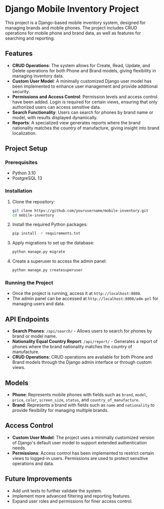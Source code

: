 # Django Mobile Inventory Project

This project is a Django-based mobile inventory system, designed for managing brands and mobile phones. The project includes CRUD operations for mobile phone and brand data, as well as features for searching and reporting.

## Features

- **CRUD Operations**: The system allows for Create, Read, Update, and Delete operations for both Phone and Brand models, giving flexibility in managing inventory data.
- **Custom User Model**: A minimally customized Django user model has been implemented to enhance user management and provide additional security.
- **Permissions and Access Control**: Permission levels and access control have been added. Login is required for certain views, ensuring that only authorized users can access sensitive data.
- **Search Functionality**: Users can search for phones by brand name or model, with results displayed dynamically.
- **Reports**: A specialized view generates reports where the brand nationality matches the country of manufacture, giving insight into brand localization.

## Project Setup

### Prerequisites
- Python 3.10
- PostgreSQL 13

### Installation
1. Clone the repository:
   ```bash
   git clone https://github.com/yourusername/mobile-inventory.git
   cd mobile-inventory
   ```

2. Install the required Python packages:
   ```bash
   pip install -r requirements.txt
   ```

3. Apply migrations to set up the database:
   ```bash
   python manage.py migrate
   ```

4. Create a superuser to access the admin panel:
   ```bash
   python manage.py createsuperuser
   ```

### Running the Project
- Once the project is running, access it at `http://localhost:8000`.
- The admin panel can be accessed at `http://localhost:8000/adm-pnl` for managing users and data.

## API Endpoints

- **Search Phones**: `/api/search/` - Allows users to search for phones by brand or model name.
- **Nationality Equal Country Report**: `/api/report/` - Generates a report of phones where the brand nationality matches the country of manufacture.
- **CRUD Operations**: CRUD operations are available for both Phone and Brand models through the Django admin interface or through custom views.

## Models

- **Phone**: Represents mobile phones with fields such as `brand`, `model`, `price`, `color`, `screen_size`, `status`, and `country_of_manufacture`.
- **Brand**: Represents a brand with fields such as `name` and `nationality` to provide flexibility for managing multiple brands.

## Access Control

- **Custom User Model**: The project uses a minimally customized version of Django's default user model to support extended authentication needs.
- **Permissions**: Access control has been implemented to restrict certain views to logged-in users. Permissions are used to protect sensitive operations and data.

## Future Improvements
- Add unit tests to further validate the system.
- Implement more advanced filtering and reporting features.
- Expand user roles and permissions for finer access control.


